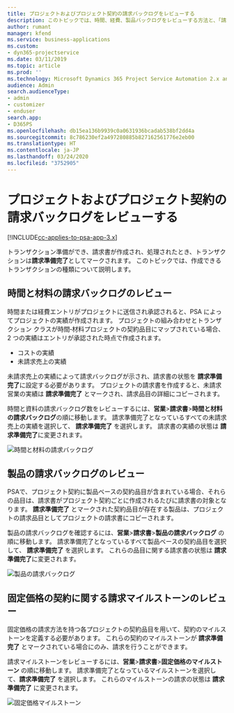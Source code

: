 ```yaml
---
title: プロジェクトおよびプロジェクト契約の請求バックログをレビューする
description: このトピックでは、時間、経費、製品バックログをレビューする方法と、「請求準備完了」としてマークする方法について説明します。
author: rumant
manager: kfend
ms.service: business-applications
ms.custom:
- dyn365-projectservice
ms.date: 03/11/2019
ms.topic: article
ms.prod: ''
ms.technology: Microsoft Dynamics 365 Project Service Automation 2.x and 3.x
audience: Admin
search.audienceType:
- admin
- customizer
- enduser
search.app:
- D365PS
ms.openlocfilehash: db15ea136b9939c0a0631936bcadab538bf2dd4a
ms.sourcegitcommit: 8c786230ef2a497280885b827162561776e2eb00
ms.translationtype: HT
ms.contentlocale: ja-JP
ms.lasthandoff: 03/24/2020
ms.locfileid: "3752905"
---
```

# <a name="review-the-invoicing-backlog-on-projects-and-project-contracts"></a>プロジェクトおよびプロジェクト契約の請求バックログをレビューする

[!INCLUDE[cc-applies-to-psa-app-3.x](../includes/cc-applies-to-psa-app-3x.md)]

トランザクション準備ができ、請求書が作成され、処理されたとき、トランザクションは**請求準備完了**としてマークされます。 このトピックでは、作成できるトランザクションの種類について説明します。

## <a name="review-the-time-and-material-billing-backlog"></a>時間と材料の請求バックログのレビュー

時間または経費エントリがプロジェクトに送信され承認されると、PSA によってプロジェクトの実績が作成されます。 プロジェクトの組み合わせとトランザクション クラスが時間‐材料プロジェクトの契約品目にマップされている場合、2 つの実績はエントリが承認された時点で作成されます。

- コストの実績 
- 未請求売上の実績

未請求売上の実績によって請求バックログが示され、請求書の状態を **請求準備完了**に設定する必要があります。 プロジェクトの請求書を作成すると、未請求営業の実績は **請求準備完了** とマークされ、請求品目の詳細にコピーされます。

時間と資料の請求バックログ数をレビューするには、**営業**\>**請求書**\>**時間と材料の請求バックログ**の順に移動します。 請求準備完了となっているすべての未請求売上の実績を選択して、 **請求準備完了** を選択します。 請求書の実績の状態は **請求準備完了**に変更されます。

![時間と材料の請求バックログ](media/TMBacklog.png)

## <a name="review-the-product-billing-backlog"></a>製品の請求バックログのレビュー

PSAで、プロジェクト契約に製品ベースの契約品目が含まれている場合、それらの品目は、請求書がプロジェクト契約ごとに作成されるたびに請求書の対象となります。 **請求準備完了** とマークされた契約品目が存在する製品は、プロジェクトの請求品目としてプロジェクトの請求書にコピーされます。

製品の請求バックログを確認するには、**営業**\>**請求書**\>**製品の請求バックログ** の順に移動します。 請求準備完了となっているすべて製品ベースの契約品目を選択して、 **請求準備完了** を選択します。 これらの品目に関する請求書の状態は **請求準備完了**に変更されます。

![製品の請求バックログ](media/ProductBacklog.png)

## <a name="review-billing-milestones-on-fixed-price-contracts"></a>固定価格の契約に関する請求マイルストーンのレビュー

固定価格の請求方法を持つ各プロジェクトの契約品目を用いて、契約のマイルストーンを定義する必要があります。 これらの契約のマイルストーンが **請求準備完了** とマークされている場合にのみ、請求を行うことができます。 

請求マイルストーンをレビューするには、**営業**\>**請求書**\>**固定価格のマイルストーン** の順に移動します。 請求準備完了となっているマイルストーンを選択して、**請求準備完了** を選択します。 これらのマイルストーンの請求の状態は **請求準備完了** に変更されます。

![固定価格マイルストーン](media/FPBacklog.png)
